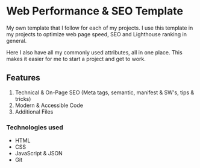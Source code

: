 # Web Performance & SEO Template
My own template that I follow for each of my projects. I use this template in my projects to optimize web page speed, SEO and Lighthouse ranking in general.

Here I also have all my commonly used attributes, all in one place. This makes it easier for me to start a project and get to work.

## Features

1. Technical & On-Page SEO (Meta tags, semantic, manifest & SW's, tips & tricks)
2. Modern & Accessible Code
3. Additional Files

### Technologies used

* HTML
* CSS
* JavaScript & JSON
* Git